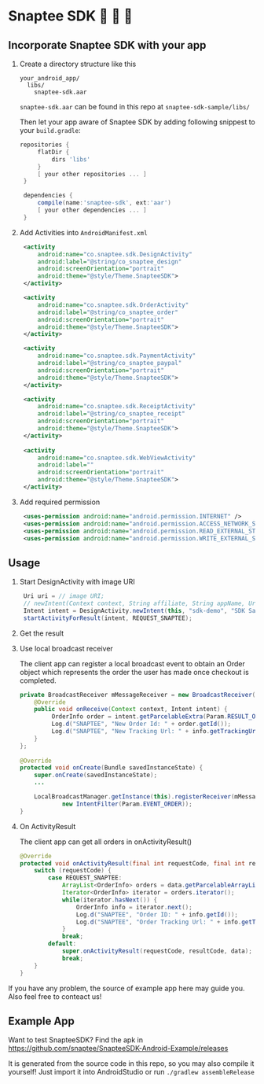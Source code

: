Snaptee SDK   :womans_clothes:  :necktie: :tada:
=================

## Incorporate Snaptee SDK with your app

1. Create a directory structure like this
   ```
   your_android_app/
     libs/
       snaptee-sdk.aar
   ```
   `snaptee-sdk.aar` can be found in this repo at `snaptee-sdk-sample/libs/`

   Then let your app aware of Snaptee SDK by adding following snippest to your
   `build.gradle`:
   ``` gradle
   repositories {
        flatDir {
            dirs 'libs'
        }
        [ your other repositories ... ]
    }

    dependencies {
        compile(name:'snaptee-sdk', ext:'aar')
        [ your other dependencies ... ]
    }
    ```

2. Add Activities into `AndroidManifest.xml`
   ``` xml
    <activity 
        android:name="co.snaptee.sdk.DesignActivity"
        android:label="@string/co_snaptee_design"
        android:screenOrientation="portrait"
        android:theme="@style/Theme.SnapteeSDK">
    </activity>

    <activity 
        android:name="co.snaptee.sdk.OrderActivity"
        android:label="@string/co_snaptee_order"
        android:screenOrientation="portrait"
        android:theme="@style/Theme.SnapteeSDK">
    </activity>

    <activity
        android:name="co.snaptee.sdk.PaymentActivity"
        android:label="@string/co_snaptee_paypal"
        android:screenOrientation="portrait"
        android:theme="@style/Theme.SnapteeSDK">
    </activity>

    <activity 
        android:name="co.snaptee.sdk.ReceiptActivity"
        android:label="@string/co_snaptee_receipt"
        android:screenOrientation="portrait"
        android:theme="@style/Theme.SnapteeSDK">
    </activity>
    
    <activity
        android:name="co.snaptee.sdk.WebViewActivity"
        android:label=""
        android:screenOrientation="portrait"
        android:theme="@style/Theme.SnapteeSDK">
    </activity>
   ```

3. Add required permission

   ``` xml
    <uses-permission android:name="android.permission.INTERNET" />
    <uses-permission android:name="android.permission.ACCESS_NETWORK_STATE" />
    <uses-permission android:name="android.permission.READ_EXTERNAL_STORAGE" />
    <uses-permission android:name="android.permission.WRITE_EXTERNAL_STORAGE" />
   ```

## Usage

1. Start DesignActivity with image URI

   ``` java
    Uri uri = // image URI;
    // newIntent(Context context, String affiliate, String appName, Uri image, String caption (optional), Locale language (optional), String name (optional), String email (optional))
    Intent intent = DesignActivity.newIntent(this, "sdk-demo", "SDK Sample App", uri, "caption", Locale.TRADITIONAL_CHINESE, "name", "email@example.com");
    startActivityForResult(intent, REQUEST_SNAPTEE);
   ```

2. Get the result

  1. Use local broadcast receiver

     The client app can register a local broadcast event to obtain an Order object which represents the order the user has made once checkout is completed.

     ```java
     private BroadcastReceiver mMessageReceiver = new BroadcastReceiver() {
         @Override
         public void onReceive(Context context, Intent intent) {
              OrderInfo order = intent.getParcelableExtra(Param.RESULT_ORDER);
              Log.d("SNAPTEE", "New Order Id: " + order.getId());
              Log.d("SNAPTEE", "New Tracking Url: " + info.getTrackingUrl());
         }
     };
    
     @Override
     protected void onCreate(Bundle savedInstanceState) {
         super.onCreate(savedInstanceState);
         ...

         LocalBroadcastManager.getInstance(this).registerReceiver(mMessageReceiver,
                 new IntentFilter(Param.EVENT_ORDER));
     }
     ```

  2. On ActivityResult

     The client app can get all orders in onActivityResult() 

     ``` java
     @Override
     protected void onActivityResult(final int requestCode, final int resultCode, final Intent data) {
         switch (requestCode) {
             case REQUEST_SNAPTEE:
                 ArrayList<OrderInfo> orders = data.getParcelableArrayListExtra(Param.RESULT_ORDERS);
                 Iterator<OrderInfo> iterator = orders.iterator();
                 while(iterator.hasNext()) {
                     OrderInfo info = iterator.next();
                     Log.d("SNAPTEE", "Order ID: " + info.getId());
                     Log.d("SNAPTEE", "Order Tracking Url: " + info.getTrackingUrl());
                 }
                 break;
             default:
                 super.onActivityResult(requestCode, resultCode, data);
                 break;
         }
     }
     ```

If you have any problem, the source of example app here may guide you.  Also feel free to conteact us!

## Example App

Want to test SnapteeSDK?
Find the apk in https://github.com/snaptee/SnapteeSDK-Android-Example/releases

It is generated from the source code in this repo, so you may also compile it yourself!  Just import it into AndroidStudio or run `./gradlew assembleRelease`
